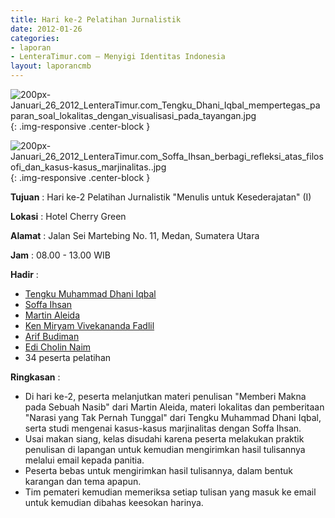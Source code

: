 ```yaml
---
title: Hari ke-2 Pelatihan Jurnalistik
date: 2012-01-26
categories:
- laporan
- LenteraTimur.com – Menyigi Identitas Indonesia
layout: laporancmb
---
```



![200px-Januari_26_2012_LenteraTimur.com_Tengku_Dhani_Iqbal_mempertegas_paparan_soal_lokalitas_dengan_visualisasi_pada_tayangan.jpg](/uploads/200px-Januari_26_2012_LenteraTimur.com_Tengku_Dhani_Iqbal_mempertegas_paparan_soal_lokalitas_dengan_visualisasi_pada_tayangan.jpg){: .img-responsive .center-block }

![200px-Januari_26_2012_LenteraTimur.com_Soffa_Ihsan_berbagi_refleksi_atas_filosofi_dan_kasus-kasus_marjinalitas..jpg](/uploads/200px-Januari_26_2012_LenteraTimur.com_Soffa_Ihsan_berbagi_refleksi_atas_filosofi_dan_kasus-kasus_marjinalitas..jpg){: .img-responsive .center-block }


**Tujuan** : Hari ke-2 Pelatihan Jurnalistik "Menulis untuk Kesederajatan" (I) 

**Lokasi** : Hotel Cherry Green

**Alamat** : Jalan Sei Martebing No. 11, Medan, Sumatera Utara

**Jam** : 08.00 - 13.00 WIB

**Hadir** :  
* [Tengku Muhammad Dhani Iqbal](http://wiki.ciptamedia.org/wiki/Tengku_Muhammad_Dhani_Iqbal)
* [Soffa Ihsan](http://wiki.ciptamedia.org/wiki/Soffa_Ihsan)
* [Martin Aleida](http://wiki.ciptamedia.org/wiki/Martin_Aleida)
* [Ken Miryam Vivekananda Fadlil](http://wiki.ciptamedia.org/wiki/Ken_Miryam_Vivekananda_Fadlil)
* [Arif Budiman](http://wiki.ciptamedia.org/wiki/Arif_Budiman)
* [Edi Cholin Naim](http://wiki.ciptamedia.org/wiki/Edi_Cholin_Naim)
* 34 peserta pelatihan

**Ringkasan** : 
* Di hari ke-2, peserta melanjutkan materi penulisan "Memberi Makna pada Sebuah Nasib" dari Martin Aleida, materi lokalitas dan pemberitaan "Narasi yang Tak Pernah Tunggal" dari Tengku Muhammad Dhani Iqbal, serta studi mengenai kasus-kasus marjinalitas dengan Soffa Ihsan.
* Usai makan siang, kelas disudahi karena peserta melakukan praktik penulisan di lapangan untuk kemudian mengirimkan hasil tulisannya melalui email kepada panitia.
* Peserta bebas untuk mengirimkan hasil tulisannya, dalam bentuk karangan dan tema apapun.
* Tim pemateri kemudian memeriksa setiap tulisan yang masuk ke email untuk kemudian dibahas keesokan harinya.
